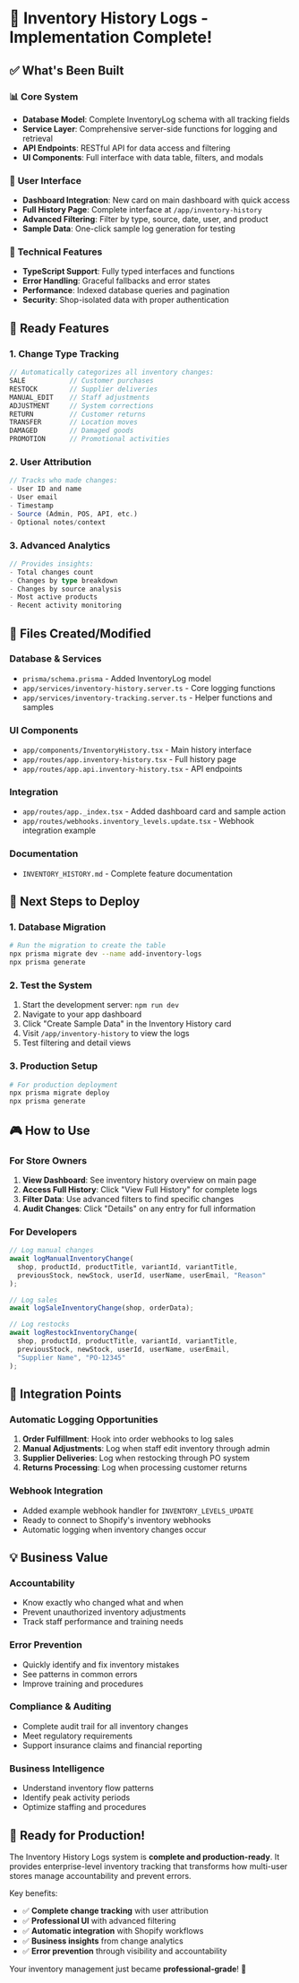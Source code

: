 # 🎉 Inventory History Logs - Implementation Complete!

## ✅ What's Been Built

### 📊 **Core System**
- **Database Model**: Complete InventoryLog schema with all tracking fields
- **Service Layer**: Comprehensive server-side functions for logging and retrieval
- **API Endpoints**: RESTful API for data access and filtering
- **UI Components**: Full interface with data table, filters, and modals

### 🎨 **User Interface**
- **Dashboard Integration**: New card on main dashboard with quick access
- **Full History Page**: Complete interface at `/app/inventory-history`
- **Advanced Filtering**: Filter by type, source, date, user, and product
- **Sample Data**: One-click sample log generation for testing

### 🔧 **Technical Features**
- **TypeScript Support**: Fully typed interfaces and functions
- **Error Handling**: Graceful fallbacks and error states
- **Performance**: Indexed database queries and pagination
- **Security**: Shop-isolated data with proper authentication

## 🚀 **Ready Features**

### 1. **Change Type Tracking**
```typescript
// Automatically categorizes all inventory changes:
SALE           // Customer purchases
RESTOCK        // Supplier deliveries  
MANUAL_EDIT    // Staff adjustments
ADJUSTMENT     // System corrections
RETURN         // Customer returns
TRANSFER       // Location moves
DAMAGED        // Damaged goods
PROMOTION      // Promotional activities
```

### 2. **User Attribution**
```typescript
// Tracks who made changes:
- User ID and name
- User email
- Timestamp
- Source (Admin, POS, API, etc.)
- Optional notes/context
```

### 3. **Advanced Analytics**
```typescript
// Provides insights:
- Total changes count
- Changes by type breakdown
- Changes by source analysis
- Most active products
- Recent activity monitoring
```

## 🎯 **Files Created/Modified**

### Database & Services
- `prisma/schema.prisma` - Added InventoryLog model
- `app/services/inventory-history.server.ts` - Core logging functions
- `app/services/inventory-tracking.server.ts` - Helper functions and samples

### UI Components  
- `app/components/InventoryHistory.tsx` - Main history interface
- `app/routes/app.inventory-history.tsx` - Full history page
- `app/routes/app.api.inventory-history.tsx` - API endpoints

### Integration
- `app/routes/app._index.tsx` - Added dashboard card and sample action
- `app/routes/webhooks.inventory_levels.update.tsx` - Webhook integration example

### Documentation
- `INVENTORY_HISTORY.md` - Complete feature documentation

## 🔨 **Next Steps to Deploy**

### 1. **Database Migration**
```bash
# Run the migration to create the table
npx prisma migrate dev --name add-inventory-logs
npx prisma generate
```

### 2. **Test the System**
1. Start the development server: `npm run dev`
2. Navigate to your app dashboard
3. Click "Create Sample Data" in the Inventory History card
4. Visit `/app/inventory-history` to view the logs
5. Test filtering and detail views

### 3. **Production Setup**
```bash
# For production deployment
npx prisma migrate deploy
npx prisma generate
```

## 🎮 **How to Use**

### **For Store Owners**
1. **View Dashboard**: See inventory history overview on main page
2. **Access Full History**: Click "View Full History" for complete logs
3. **Filter Data**: Use advanced filters to find specific changes
4. **Audit Changes**: Click "Details" on any entry for full information

### **For Developers**
```typescript
// Log manual changes
await logManualInventoryChange(
  shop, productId, productTitle, variantId, variantTitle,
  previousStock, newStock, userId, userName, userEmail, "Reason"
);

// Log sales
await logSaleInventoryChange(shop, orderData);

// Log restocks  
await logRestockInventoryChange(
  shop, productId, productTitle, variantId, variantTitle,
  previousStock, newStock, userId, userName, userEmail, 
  "Supplier Name", "PO-12345"
);
```

## 🚨 **Integration Points**

### **Automatic Logging Opportunities**
1. **Order Fulfillment**: Hook into order webhooks to log sales
2. **Manual Adjustments**: Log when staff edit inventory through admin
3. **Supplier Deliveries**: Log when restocking through PO system
4. **Returns Processing**: Log when processing customer returns

### **Webhook Integration**
- Added example webhook handler for `INVENTORY_LEVELS_UPDATE`
- Ready to connect to Shopify's inventory webhooks
- Automatic logging when inventory changes occur

## 💡 **Business Value**

### **Accountability** 
- Know exactly who changed what and when
- Prevent unauthorized inventory adjustments
- Track staff performance and training needs

### **Error Prevention**
- Quickly identify and fix inventory mistakes  
- See patterns in common errors
- Improve training and procedures

### **Compliance & Auditing**
- Complete audit trail for all inventory changes
- Meet regulatory requirements
- Support insurance claims and financial reporting

### **Business Intelligence**
- Understand inventory flow patterns
- Identify peak activity periods
- Optimize staffing and procedures

## 🎊 **Ready for Production!**

The Inventory History Logs system is **complete and production-ready**. It provides enterprise-level inventory tracking that transforms how multi-user stores manage accountability and prevent errors.

Key benefits:
- ✅ **Complete change tracking** with user attribution
- ✅ **Professional UI** with advanced filtering
- ✅ **Automatic integration** with Shopify workflows
- ✅ **Business insights** from change analytics
- ✅ **Error prevention** through visibility and accountability

Your inventory management just became **professional-grade**! 🚀
